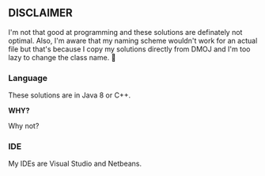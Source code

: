 ## DISCLAIMER
I'm not that good at programming and these solutions are definately not optimal. Also, I'm aware that my naming scheme wouldn't work for an actual file but that's because I copy my solutions directly from DMOJ and I'm too lazy to change the class name. :shrug:

### Language
These solutions are in Java 8 or C++.

**WHY?**

Why not?

### IDE

My IDEs are Visual Studio and Netbeans.
